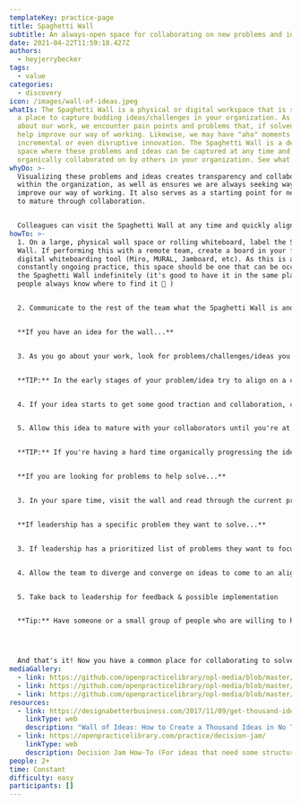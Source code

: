 ```yaml
---
templateKey: practice-page
title: Spaghetti Wall
subtitle: An always-open space for collaborating on new problems and ideas
date: 2021-04-22T11:59:18.427Z
authors:
  - heyjerrybecker
tags:
  - value
categories: 
  - discovery
icon: /images/wall-of-ideas.jpeg
whatIs: The Spaghetti Wall is a physical or digital workspace that is set up as
  a place to capture budding ideas/challenges in your organization. As we go
  about our work, we encounter pain points and problems that, if solved, would
  help improve our way of working. Likewise, we may have "aha" moments for a
  incremental or even disruptive innovation. The Spaghetti Wall is a designated
  space where these problems and ideas can be captured at any time and
  organically collaborated on by others in your organization. See what sticks!
whyDo: >-
  Visualizing these problems and ideas creates transparency and collaboration
  within the organization, as well as ensures we are always seeking ways to
  improve our way of working. It also serves as a starting point for new ideas
  to mature through collaboration. 


  Colleagues can visit the Spaghetti Wall at any time and quickly align on current problems and ideas the rest of the organization is capturing and working on. This not only promotes transparency, but colleagues can also  naturally gravitate toward the problems they are drawn to and help mature the idea by adding clarifying questions and ideas to the wall. This gives your problem-solvers and dreamers an outlet to use their skills to help drive organizational impact as well as strengthen your culture of innovation and collaboration. Collaboration for the win!!
howTo: >-
  1. On a large, physical wall space or rolling whiteboard, label the Spaghetti
  Wall. If performing this with a remote team, create a board in your favorite
  digital whiteboarding tool (Miro, MURAL, Jamboard, etc). As this is a
  constantly ongoing practice, this space should be one that can be occupied by
  the Spaghetti Wall indefinitely (it's good to have it in the same place so
  people always know where to find it 🙂 )


  2. Communicate to the rest of the team what the Spaghetti Wall is and where to find it. Encourage colleagues to add ideas/challenges to the board, 1-per stickie note.


  **If you have an idea for the wall...**


  3. As you go about your work, look for problems/challenges/ideas you think the rest of the team might want to collaborate on. Add those ideas to the Spaghetti Wall in a space separate from existing stickies. Reach out to individuals you think might be able to add value and ask them to add thoughts.


  **TIP:** In the early stages of your problem/idea try to align on a clearly-articulated problem statement and customer/user segment. You want to communicate as early as possible what problem you're trying to solve, and who has that problem. Then, create a solution statement that is worded in a way that it clearly solves the problem statement you aligned on. 


  4. If your idea starts to get some good traction and collaboration, consider refining the ideas with dot-voting to hone in on the solution collaborators think has the most potential for success. Refine this idea by adding some specifics.


  5. Allow this idea to mature with your collaborators until you're at a point where you feel you have a strong enough idea that you want to rapidly prototype it for validation. At that point, create a Lean Canvas or pitch deck to take to leadership for feedback.


  **TIP:** If you're having a hard time organically progressing the idea, try a more structured approach like a [Decision Jam](https://openpracticelibrary.com/practice/decision-jam/) to help outline steps to move the idea along.


  **If you are looking for problems to help solve...**


  3. In your spare time, visit the wall and read through the current problems/ideas present. If any interest you, feel free to add stickies near it with questions/ideas you may have to help it mature. Suggest follow-on practices to run such as dot-voting to converge on ideas, or solution-sketching to visualize potential solutions. Keep visiting the wall in your spare time to continue driving the idea forward!


  **If leadership has a specific problem they want to solve...**


  3. If leadership has a prioritized list of problems they want to focus on, take one and add it to a dedicated section of the Spaghetti Wall just for high-pri leadership challenges.


  4. Allow the team to diverge and converge on ideas to come to an aligned solution to experiment with


  5. Take back to leadership for feedback & possible implementation


  **Tip:** Have someone or a small group of people who are willing to help manage the Spaghetti Wall itself. This includes taking leadership challenges and adding them to that area of the board, as well as reaching out to collaborators to take mature ideas off the board (as they progress to development) and remove stale ideas that haven't been progressed in a wile (don't worry - if the idea becomes valid again, someone will add it back 🙂 )




  And that's it! Now you have a common place for collaborating to solve problems and generate new ideas for your organization! Allow the Spaghetti Wall to organically evolve as your organization continues to learn form the work you do. And don't forget to share out updates and success stories from the wall to encourage more collaboration!
mediaGallery:
  - link: https://github.com/openpracticelibrary/opl-media/blob/master/images/Spaghetti%20Wall%202.jpeg?raw=true
  - link: https://github.com/openpracticelibrary/opl-media/blob/master/images/Wall-of-Ideas-1--1024x571.jpeg
  - link: https://github.com/openpracticelibrary/opl-media/blob/master/Spaghetti%20Wall%203.png?raw=true
resources:
  - link: https://designabetterbusiness.com/2017/11/09/get-thousand-ideas-no-time/
    linkType: web
    description: "Wall of Ideas: How to Create a Thousand Ideas in No Time"
  - link: https://openpracticelibrary.com/practice/decision-jam/
    linkType: web
    description: Decision Jam How-To (For ideas that need some structure to progress)
people: 2+
time: Constant
difficulty: easy
participants: []
---
```

